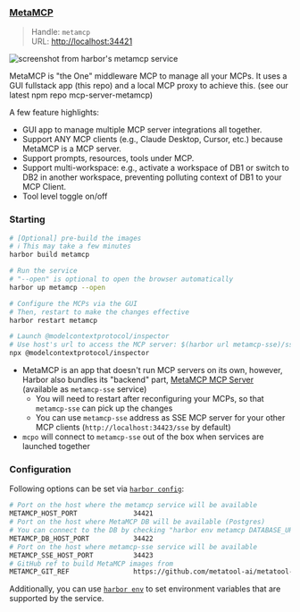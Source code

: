### [MetaMCP](https://github.com/metatool-ai/metatool-app)

> Handle: `metamcp`<br/>
> URL: [http://localhost:34421](http://localhost:34421)

![screenshot from harbor's metamcp service](./harbor-metamcp.png)

MetaMCP is "the One" middleware MCP to manage all your MCPs. It uses a GUI fullstack app (this repo) and a local MCP proxy to achieve this. (see our latest npm repo mcp-server-metamcp)

A few feature highlights:

- GUI app to manage multiple MCP server integrations all together.
- Support ANY MCP clients (e.g., Claude Desktop, Cursor, etc.) because MetaMCP is a MCP server.
- Support prompts, resources, tools under MCP.
- Support multi-workspace: e.g., activate a workspace of DB1 or switch to DB2 in another workspace, preventing polluting context of DB1 to your MCP Client.
- Tool level toggle on/off

### Starting

```bash
# [Optional] pre-build the images
# ℹ️ This may take a few minutes
harbor build metamcp

# Run the service
# "--open" is optional to open the browser automatically
harbor up metamcp --open

# Configure the MCPs via the GUI
# Then, restart to make the changes effective
harbor restart metamcp

# Launch @modelcontextprotocol/inspector
# Use host's url to access the MCP server: $(harbor url metamcp-sse)/sse
npx @modelcontextprotocol/inspector
```

- MetaMCP is an app that doesn't run MCP servers on its own, however, Harbor also bundles its "backend" part, [MetaMCP MCP Server](https://github.com/metatool-ai/mcp-server-metamcp) (available as `metamcp-sse` service)
  - You will need to restart after reconfiguring your MCPs, so that `metamcp-sse` can pick up the changes
  - You can use `metamcp-sse` address as SSE MCP server for your other MCP clients (`http://localhost:34423/sse` by default)
- `mcpo` will connect to `metamcp-sse` out of the box when services are launched together

### Configuration

Following options can be set via [`harbor config`](./3.-Harbor-CLI-Reference#harbor-config):

```bash
# Port on the host where the metamcp service will be available
METAMCP_HOST_PORT              34421
# Port on the host where MetaMCP DB will be available (Postgres)
# You can connect to the DB by checking "harbor env metamcp DATABASE_URL"
METAMCP_DB_HOST_PORT           34422
# Port on the host where metamcp-sse service will be available
METAMCP_SSE_HOST_PORT          34423
# GitHub ref to build MetaMCP images from
METAMCP_GIT_REF                https://github.com/metatool-ai/metatool-app.git
```

Additionally, you can use [`harbor env`](./3.-Harbor-CLI-Reference#harbor-env) to set environment variables that are supported by the service.